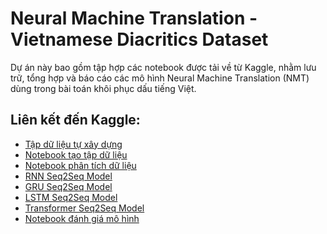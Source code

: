 Neural Machine Translation - Vietnamese Diacritics Dataset
================================================================

Dự án này bao gồm tập hợp các notebook được tải về từ Kaggle, nhằm lưu trữ, tổng hợp và báo cáo các mô hình Neural Machine Translation (NMT) dùng trong bài toán khôi phục dấu tiếng Việt.

Liên kết đến Kaggle:
------------------------------------------

- [Tập dữ liệu tự xây dựng](https://www.kaggle.com/datasets/ngwkhai/vietnamese-diacritics-dataset)
- [Notebook tạo tập dữ liệu](https://www.kaggle.com/code/ngwkhai/create-a-set-of-vietnamese-data-without-accent)
- [Notebook phân tích dữ liệu](https://www.kaggle.com/code/ngwkhai/data-exploration-and-analysis-for-vdd)
- [RNN Seq2Seq Model](https://www.kaggle.com/code/khaingwdinh/rnn-seq2seq-vietnamese-diacritics)
- [GRU Seq2Seq Model](https://www.kaggle.com/code/ngwkhai/gru-seq2seq-vietnamese-diacritics)
- [LSTM Seq2Seq Model](https://www.kaggle.com/code/nguyenduchuy05/lstm-seq2seq-vietnamese-diacritics)
- [Transformer Seq2Seq Model](https://www.kaggle.com/code/khaingwdinh/train-seq2seq-transformer-vietnamese)
- [Notebook đánh giá mô hình](https://www.kaggle.com/code/ngwkhai/nmt-evalution-results)

